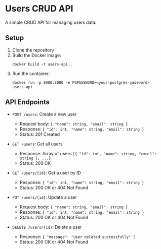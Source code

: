 # Users CRUD API

A simple CRUD API for managing users data.

## Setup

1. Clone the repository
2. Build the Docker image:
   ```
   docker build -t users-api .
   ```
3. Run the container:
   ```
   docker run -p 8080:8080 -e PGPASSWORD=<your-postgres-password> users-api
   ```

## API Endpoints

- `POST /users`: Create a new user
  - Request body: `{ "name": string, "email": string }`
  - Response: `{ "id": int, "name": string, "email": string }`
  - Status: 201 Created

- `GET /users`: Get all users
  - Response: Array of users `[{ "id": int, "name": string, "email": string }, ...]`
  - Status: 200 OK

- `GET /users/{id}`: Get a user by ID
  - Response: `{ "id": int, "name": string, "email": string }`
  - Status: 200 OK or 404 Not Found

- `PUT /users/{id}`: Update a user
  - Request body: `{ "name": string, "email": string }`
  - Response: `{ "id": int, "name": string, "email": string }`
  - Status: 200 OK or 404 Not Found

- `DELETE /users/{id}`: Delete a user
  - Response: `{ "message": "User deleted successfully" }`
  - Status: 200 OK or 404 Not Found
